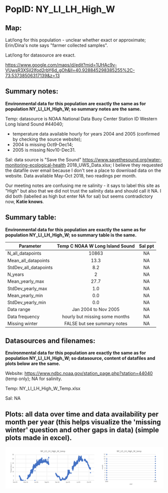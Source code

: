 # PopID: NY_LI_LH_High_W

## Map:

Lat/long for this population - unclear whether exact or approximate; Erin/Dina's note says "farmer collected samples". 

Lat/long for datasource are exact.

https://www.google.com/maps/d/edit?mid=1UHAc9v-VUwsR3XSjI2Ifod2rbY6d_gOh&ll=40.928845298385255%2C-73.53738506317139&z=13

## Summary notes:

**Environmental data for this population are exactly the same as for population NY_LI_LH_High_W; so summary notes are the same.**

Temp: datasource is NOAA National Data Buoy Center Station ID Western Long Island Sound #44040;
- temperature data available hourly for years 2004 and 2005 (confirmed by checking the source website); 
- 2004 is missing Oct9-Dec14; 
- 2005 is missing Nov10-Dec31.

Sal: data source is "Save the Sound" https://www.savethesound.org/water-monitoring-ecological-health 2018_UWS_Data.xlsx; I believe they requested the datafile over email because I don't see a place to download data on the website. Data available May-Oct 2018, two readings per month.

Our meeting notes are confusing me re salinity - it says to label this site as "High" but also that we did not trust the salinity data and should call it NA. I did both (labelled as high but enter NA for sal) but seems contradictory now, **Katie knows**.

## Summary table:

**Environmental data for this population are exactly the same as for population NY_LI_LH_High_W; so summary table is the same.**

| Parameter             | Temp C NOAA W Long Island Sound |      Sal ppt    |
| ----------------------| :-----------------------------: | :-------------: |
| N_all_datapoints      |          10863                  |       NA        |
| Mean_all_datapoints   |         13.3                    |       NA        |
| StdDev_all_datapoints |          8.2                    |       NA        |
| N_years               |           2                     |       NA        |
| Mean_yearly_max       |           27.7                  |       NA        |
| StdDev_yearly_max     |            1.0                  |       NA        |
| Mean_yearly_min       |            0.0                  |       NA        |
| StdDev_yearly_min     |            0.0                  |       NA        |
| Data range            |       Jan 2004 to Nov 2005      |       NA        |
| Data frequency        |  hourly but missing some months |       NA        |
| Missing winter        |    FALSE but see summary notes  |       NA        |


## Datasources and filenames:

**Environmental data for this population are exactly the same as for population NY_LI_LH_High_W; so datasource, content of datafiles and plots below are the same.**

Website: https://www.ndbc.noaa.gov/station_page.php?station=44040 (temp only); NA for salinity.

Temp: NY_LI_LH_High_W_Temp.xlsx

Sal: NA

## Plots: all data over time and data availability per month per year (this helps visualize the 'missing winter' question and other gaps in data) (simple plots made in excel).

![NY_LI_LH_High_W_summary_plots](../img/NY_LI_LH_High_W_summary_plots.png)
